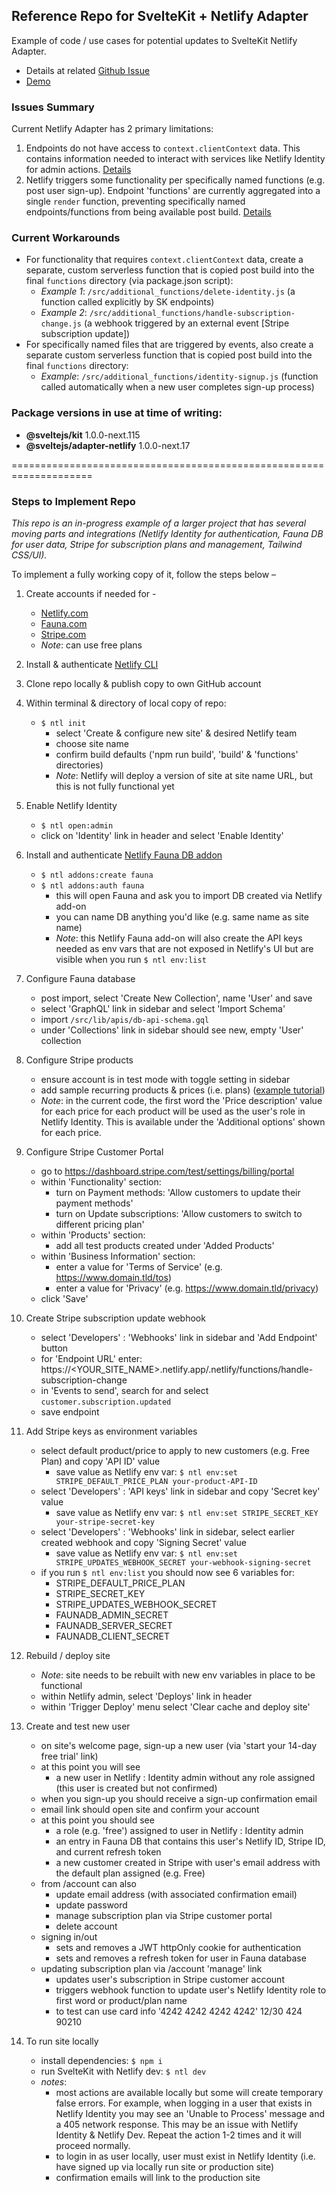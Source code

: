 ## Reference Repo for SvelteKit + Netlify Adapter

Example of code / use cases for potential updates to SvelteKit Netlify Adapter.

- Details at related [Github Issue](https://github.com/sveltejs/kit/issues/1249#issuecomment-846638681)
- [Demo](https://sveltekit-gotrue-stripe-fauna.netlify.app/)

### Issues Summary

Current Netlify Adapter has 2 primary limitations:

1. Endpoints do not have access to `context.clientContext` data. This contains information needed to interact with services like Netlify Identity for admin actions. [Details](https://docs.netlify.com/functions/functions-and-identity/)
2. Netlify triggers some functionality per specifically named functions (e.g. post user sign-up). Endpoint 'functions' are currently aggregated into a single `render` function, preventing specifically named endpoints/functions from being available post build. [Details](https://docs.netlify.com/functions/trigger-on-events/)

### Current Workarounds

- For functionality that requires `context.clientContext` data, create a separate, custom serverless function that is copied post build into the final `functions` directory (via package.json script):
  - _Example 1_: `/src/additional_functions/delete-identity.js` (a function called explicitly by SK endpoints)
  - _Example 2_: `/src/additional_functions/handle-subscription-change.js` (a webhook triggered by an external event [Stripe subscription update])
- For specifically named files that are triggered by events, also create a separate custom serverless function that is copied post build into the final `functions` directory:
  - _Example_: `/src/additional_functions/identity-signup.js` (function called automatically when a new user completes sign-up process)

### Package versions in use at time of writing:

- **@sveltejs/kit** 1.0.0-next.115
- **@sveltejs/adapter-netlify** 1.0.0-next.17

====================================================================

### Steps to Implement Repo

_This repo is an in-progress example of a larger project that has several moving parts and integrations (Netlify Identity for authentication, Fauna DB for user data, Stripe for subscription plans and management, Tailwind CSS/UI)._

To implement a fully working copy of it, follow the steps below –

1. Create accounts if needed for -

   - [Netlify.com](http://www.netlify.com)
   - [Fauna.com](http://www.fauna.com)
   - [Stripe.com](http://www.stripe.com)
   - _Note_: can use free plans

2. Install & authenticate [Netlify CLI ](https://docs.netlify.com/cli/get-started/)

3. Clone repo locally & publish copy to own GitHub account

4. Within terminal & directory of local copy of repo:

   - `$ ntl init`
     - select 'Create & configure new site' & desired Netlify team
     - choose site name
     - confirm build defaults ('npm run build', 'build' & 'functions' directories)
     - _Note_: Netlify will deploy a version of site at site name URL, but this is not fully functional yet

5. Enable Netlify Identity

   - `$ ntl open:admin`
   - click on 'Identity' link in header and select 'Enable Identity'

6. Install and authenticate [Netlify Fauna DB addon](https://docs.netlify.com/cli/get-started/)

   - `$ ntl addons:create fauna`
   - `$ ntl addons:auth fauna`
     - this will open Fauna and ask you to import DB created via Netlify add-on
     - you can name DB anything you'd like (e.g. same name as site name)
     - _Note_: this Netlify Fauna add-on will also create the API keys needed as env vars that are not exposed in Netlify's UI but are visible when you run `$ ntl env:list`

7. Configure Fauna database

   - post import, select 'Create New Collection', name 'User' and save
   - select 'GraphQL' link in sidebar and select 'Import Schema'
   - import `/src/lib/apis/db-api-schema.gql`
   - under 'Collections' link in sidebar should see new, empty 'User' collection

8. Configure Stripe products

   - ensure account is in test mode with toggle setting in sidebar
   - add sample recurring products & prices (i.e. plans) ([example tutorial](https://www.netlify.com/blog/2020/07/13/manage-subscriptions-and-protect-content-with-stripe/#set-up-stripe-and-add-subscription-tiers))
   - _Note_: in the current code, the first word the 'Price description' value for each price for each product will be used as the user's role in Netlify Identity. This is available under the 'Additional options' shown for each price.

9. Configure Stripe Customer Portal

   - go to https://dashboard.stripe.com/test/settings/billing/portal
   - within 'Functionality' section:
     - turn on Payment methods: 'Allow customers to update their payment methods'
     - turn on Update subscriptions: 'Allow customers to switch to different pricing plan'
   - within 'Products' section:
     - add all test products created under 'Added Products'
   - within 'Business Information' section:
     - enter a value for 'Terms of Service' (e.g. https://www.domain.tld/tos)
     - enter a value for 'Privacy' (e.g. https://www.domain.tld/privacy)
   - click 'Save'

10. Create Stripe subscription update webhook

    - select 'Developers' : 'Webhooks' link in sidebar and 'Add Endpoint' button
    - for 'Endpoint URL' enter: https://<YOUR_SITE_NAME>.netlify.app/.netlify/functions/handle-subscription-change
    - in 'Events to send', search for and select `customer.subscription.updated`
    - save endpoint

11. Add Stripe keys as environment variables

    - select default product/price to apply to new customers (e.g. Free Plan) and copy 'API ID' value
      - save value as Netlify env var: `$ ntl env:set STRIPE_DEFAULT_PRICE_PLAN your-product-API-ID`
    - select 'Developers' : 'API keys' link in sidebar and copy 'Secret key' value
      - save value as Netlify env var: `$ ntl env:set STRIPE_SECRET_KEY your-stripe-secret-key`
    - select 'Developers' : 'Webhooks' link in sidebar, select earlier created webhook and copy 'Signing Secret' value
      - save value as Netlify env var: `$ ntl env:set STRIPE_UPDATES_WEBHOOK_SECRET your-webhook-signing-secret`
    - if you run `$ ntl env:list` you should now see 6 variables for:
      - STRIPE_DEFAULT_PRICE_PLAN
      - STRIPE_SECRET_KEY
      - STRIPE_UPDATES_WEBHOOK_SECRET
      - FAUNADB_ADMIN_SECRET
      - FAUNADB_SERVER_SECRET
      - FAUNADB_CLIENT_SECRET

12. Rebuild / deploy site

    - _Note_: site needs to be rebuilt with new env variables in place to be functional
    - within Netlify admin, select 'Deploys' link in header
    - within 'Trigger Deploy' menu select 'Clear cache and deploy site'

13. Create and test new user

    - on site's welcome page, sign-up a new user (via 'start your 14-day free trial' link)
    - at this point you will see
      - a new user in Netlify : Identity admin without any role assigned (this user is created but not confirmed)
    - when you sign-up you should receive a sign-up confirmation email
    - email link should open site and confirm your account
    - at this point you should see
      - a role (e.g. 'free') assigned to user in Netlify : Identity admin
      - an entry in Fauna DB that contains this user's Netlify ID, Stripe ID, and current refresh token
      - a new customer created in Stripe with user's email address with the default plan assigned (e.g. Free)
    - from /account can also
      - update email address (with associated confirmation email)
      - update password
      - manage subscription plan via Stripe customer portal
      - delete account
    - signing in/out
      - sets and removes a JWT httpOnly cookie for authentication
      - sets and removes a refresh token for user in Fauna database
    - updating subscription plan via /account 'manage' link
      - updates user's subscription in Stripe customer account
      - triggers webhook function to update user's Netlify Identity role to first word or product/plan name
      - to test can use card info '4242 4242 4242 4242' 12/30 424 90210

14. To run site locally
    - install dependencies: `$ npm i`
    - run SvelteKit with Netlify dev: `$ ntl dev`
    - _notes_:
      - most actions are available locally but some will create temporary false errors. For example, when logging in a user that exists in Netlify Identity you may see an 'Unable to Process' message and a 405 network response. This may be an issue with Netlify Identity & Netlify Dev. Repeat the action 1-2 times and it will proceed normally.
      - to login in as user locally, user must exist in Netlify Identity (i.e. have signed up via locally run site or production site)
      - confirmation emails will link to the production site
